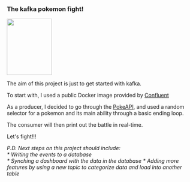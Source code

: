 ### The kafka pokemon fight!  
<img src="https://pokemonletsgo.pokemon.com/assets/img/common/char-pikachu.png" width="120" height="150">

The aim of this project is just to get started with kafka.  

To start with, I used a public Docker image provided by [Confluent](https://developer.confluent.io/get-started/python/#kafka-setup)  

As a producer, I decided to go through the [PokeAPI](https://pokeapi.co/), and used a random selector for a pokemon and its main ability through a basic ending loop.  

The consumer will then print out the battle in real-time.

Let's fight!!!  

_P.D. Next steps on this project should include:_  
_*  Writing the events to a database_  
_*  Synching a dashboard with the data in the database_
_*  Adding more features by using a new topic to categorize data and load into another table_
